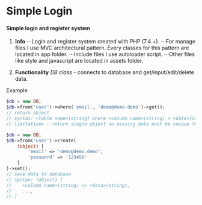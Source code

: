 # Simple Login

#### Simple login and register system

1. **Info**
⋅⋅⋅Login and register system created with PHP (7.4 +).
⋅⋅⋅For manage files I use MVC architectural pattern. Every classes for this pattern are located in app folder.
⋅⋅⋅Include files I use autoloader script.
⋅⋅⋅Other files like style and javascript are located in assets folder.

2. **Functionality**
*DB class* - connects to database and get/input/edit/delete data.

Example
```php
$db = new DB;
$db->from('user')->where('email', 'demo@demo.demo')->get();
// return object 
// syntax: <table name>(string) where <column name>(string) = <data>(string)
// limitations - return single object so passing data must be unique for selected column

$db = new DB;
$db->from('user')->create(
    (object) [
        'email' => 'demo@demo.demo',
        'password' => '123456'
    ]
)->set();
// save data to database
// syntax: (object) [
//    <column name>(string) => <data>(string),
//    ...,
// ]
